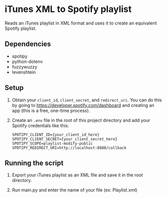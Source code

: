 # iTunes XML to Spotify playlist

Reads an iTunes playlist in XML format and uses it to create an equivalent Spotify playlist.

## Dependencies

- spotipy
- python-dotenv
- fuzzywuzzy
- levenshtein

## Setup

1. Obtain your `client_id`, `client_secret`, and `redirect_uri`. You can do this by going to https://developer.spotify.com/dashboard and creating an app (this is a free, one-time process).

2. Create an `.env` file in the root of this project directory and add your Spotify credentials like this:

    ```
    SPOTIPY_CLIENT_ID={your_client_id_here}
    SPOTIPY_CLIENT_SECRET={your_client_secret_here}
    SPOTIPY_SCOPE=playlist-modify-public
    SPOTIPY_REDIRECT_URI=http://localhost:8888/callback
    ```

## Running the script

1. Export your iTunes playlist as an XML file and save it in the root directory.

2. Run main.py and enter the name of your file (ex: Playlist.xml)
